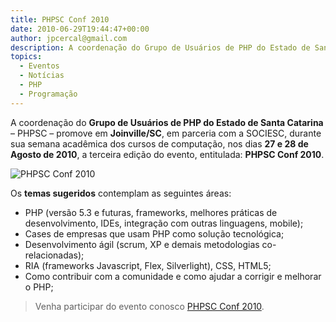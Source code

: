 ```yaml
---
title: PHPSC Conf 2010
date: 2010-06-29T19:44:47+00:00
author: jpcercal@gmail.com
description: A coordenação do Grupo de Usuários de PHP do Estado de Santa Catarina – PHPSC – promove em Joinville/SC, em parceria com a SOCIESC, o PHPSC Conf 2010. 
topics:
  - Eventos
  - Notícias
  - PHP
  - Programação
---
```


A coordenação do **Grupo de Usuários de PHP do Estado de Santa Catarina** – PHPSC – promove em **Joinville/SC**, em parceria com a SOCIESC, durante sua semana acadêmica dos cursos de computação, nos dias **27 e 28 de Agosto de 2010**, a terceira edição do evento, entitulada: **PHPSC Conf 2010**.

![PHPSC Conf 2010](http://www.phpsc.com.br/wp-content/uploads/2010/06/phpsc-270x175_exp.png "PHPSC Conf 2010") 

Os **temas sugeridos** contemplam as seguintes áreas:

* PHP (versão 5.3 e futuras, frameworks, melhores práticas de desenvolvimento, IDEs, integração com outras linguagens, mobile);
* Cases de empresas que usam PHP como solução tecnológica;
* Desenvolvimento ágil (scrum, XP e demais metodologias co-relacionadas);
* RIA (frameworks Javascript, Flex, Silverlight), CSS, HTML5;
* Como contribuir com a comunidade e como ajudar a corrigir e melhorar o PHP;

> Venha participar do evento conosco [PHPSC Conf 2010](http://www.phpsc.com.br/).
